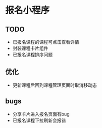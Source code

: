 # 报名小程序

## TODO

- 已报名课程的课程可点击查看详情
- 封装课程卡片组件
- 已报名课程排序问题

## 优化

- 更新课程后回到课程管理页面时取消移动态

## bugs

- 分享卡片进入报名页面有bug
- 已报名课程下拉刷新会报错